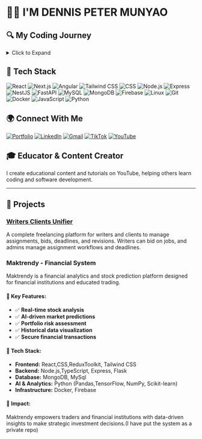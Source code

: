 # 👨‍💻 I'M DENNIS PETER MUNYAO

## 🔍 My Coding Journey
<details>
  <summary>Click to Expand</summary>
  
  I've always had a passion for solving problems with technology. My journey began in high school when I first discovered programming. Since then, I've expanded my knowledge and expertise across a wide range of technologies and frameworks.

  Starting with C++, I explored the basics of programming and began to understand the logic behind software development. My curiosity led me to web development, where I quickly fell in love with building interactive websites. Through my learning journey, I found myself increasingly drawn to Backend Development, learning how to build robust server-side applications with Node.js and Express.

  As I continued my career, I developed a deep interest in JavaScript, mastering the language and using it for both front-end and back-end development. With frameworks like React, I embraced Full-Stack Development, designing efficient and scalable web applications that bridged the gap between users and the data they need.

  I'm constantly expanding my skill set, exploring new technologies like FastAPI, NestJS, and Docker. Every step of the way, I've pushed myself to grow and learn, with a goal of delivering solutions that make an impact. My coding journey is just getting started, and I'm excited for what the future holds!
</details>

## 🔧 Tech Stack

![React](https://img.shields.io/badge/React-20232A?style=for-the-badge&logo=react&logoColor=61DAFB)
![Next.js](https://img.shields.io/badge/Next.js-000000?style=for-the-badge&logo=next.js&logoColor=white)
![Angular](https://img.shields.io/badge/Angular-DD0031?style=for-the-badge&logo=angular&logoColor=white)
![Tailwind CSS](https://img.shields.io/badge/Tailwind%20CSS-06B6D4?style=for-the-badge&logo=tailwind-css&logoColor=white)
![CSS](https://img.shields.io/badge/CSS-1572B6?style=for-the-badge&logo=css3&logoColor=white)
![Node.js](https://img.shields.io/badge/Node.js-339933?style=for-the-badge&logo=nodedotjs&logoColor=white)
![Express](https://img.shields.io/badge/Express-000000?style=for-the-badge&logo=express&logoColor=white)
![NestJS](https://img.shields.io/badge/NestJS-E0234E?style=for-the-badge&logo=nestjs&logoColor=white)
![FastAPI](https://img.shields.io/badge/FastAPI-009688?style=for-the-badge&logo=fastapi&logoColor=white)
![MySQL](https://img.shields.io/badge/MySQL-4479A1?style=for-the-badge&logo=mysql&logoColor=white)
![MongoDB](https://img.shields.io/badge/MongoDB-4EA94B?style=for-the-badge&logo=mongodb&logoColor=white)
![Firebase](https://img.shields.io/badge/Firebase-FFCA28?style=for-the-badge&logo=firebase&logoColor=white)
![Linux](https://img.shields.io/badge/Linux-FCC624?style=for-the-badge&logo=linux&logoColor=black)
![Git](https://img.shields.io/badge/Git-F05032?style=for-the-badge&logo=git&logoColor=white)
![Docker](https://img.shields.io/badge/Docker-2496ED?style=for-the-badge&logo=docker&logoColor=white)
![JavaScript](https://img.shields.io/badge/JavaScript-F7DF1E?style=for-the-badge&logo=javascript&logoColor=black)
![Python](https://img.shields.io/badge/Python-3776AB?style=for-the-badge&logo=python&logoColor=white)

## 🌍 Connect With Me

[![Portfolio](https://img.shields.io/badge/Portfolio-000000?style=for-the-badge&logo=vercel&logoColor=white)](https://codewithmunyao.vercel.app)
[![LinkedIn](https://img.shields.io/badge/LinkedIn-0077B5?style=for-the-badge&logo=linkedin&logoColor=white)](https://www.linkedin.com/in/dennis-peter-76275a2a0/)
[![Gmail](https://img.shields.io/badge/Gmail-D14836?style=for-the-badge&logo=gmail&logoColor=white)](mailto:peterdennis573@gmail.com)
[![TikTok](https://img.shields.io/badge/TikTok-000000?style=for-the-badge&logo=tiktok&logoColor=white)](https://www.tiktok.com/@ritahchanger)
[![YouTube](https://img.shields.io/badge/YouTube-FF0000?style=for-the-badge&logo=youtube&logoColor=white)](https://www.youtube.com/@Dennispetermunyao)


## 🎓 Educator & Content Creator
I create educational content and tutorials on YouTube, helping others learn coding and software development.

---

## 💼 Projects

### [Writers Clients Unifier](https://bmwriters.com/)
A complete freelancing platform for writers and clients to manage assignments, bids, deadlines, and revisions. Writers can bid on jobs, and admins manage assignment workflows and deadlines.

### Maktrendy - Financial System
Maktrendy is a financial analytics and stock prediction platform designed for financial institutions and educated trading.
#### 🔹 Key Features:
- ✅ **Real-time stock analysis**
- ✅ **AI-driven market predictions**
- ✅ **Portfolio risk assessment**
- ✅ **Historical data visualization**
- ✅ **Secure financial transactions**
#### 🔹 Tech Stack:
- **Frontend:** React,CSS,ReduxToolkit, Tailwind CSS  
- **Backend:** Node.js,TypeScript, Express, Flask
- **Database:** MongoDB, MySql  
- **AI & Analytics:** Python (Pandas,TensorFlow, NumPy, Scikit-learn)  
- **Infrastructure:** Docker, Firebase  
#### 🔹 Impact:
Maktrendy empowers traders and financial institutions with data-driven insights to make strategic investment decisions.(I have put the system as a private repo)

